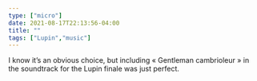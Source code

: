 ```yaml
---
type: ["micro"]
date: 2021-08-17T22:13:56-04:00
title: ""
tags: ["Lupin","music"]
---
```

I know it’s an obvious choice, but including « Gentleman cambrioleur » in the soundtrack for the Lupin finale was just perfect.
